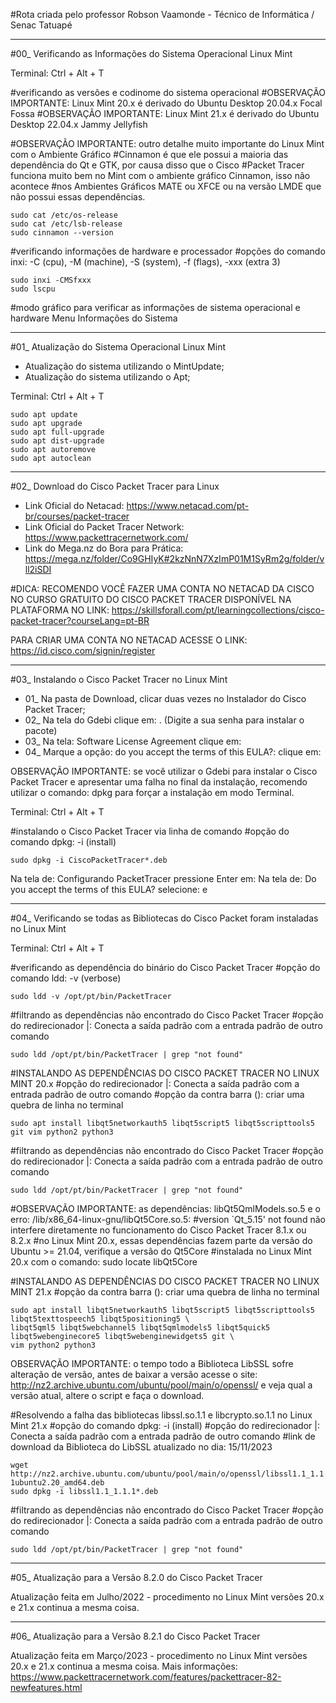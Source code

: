 #Rota criada pelo professor Robson Vaamonde - Técnico de Informática / Senac Tatuapé

____________________

#00_ Verificando as Informações do Sistema Operacional Linux Mint

Terminal: Ctrl + Alt + T

#verificando as versões e codinome do sistema operacional
#OBSERVAÇÃO IMPORTANTE: Linux Mint 20.x é derivado do Ubuntu Desktop 20.04.x Focal Fossa
#OBSERVAÇÃO IMPORTANTE: Linux Mint 21.x é derivado do Ubuntu Desktop 22.04.x Jammy Jellyfish

#OBSERVAÇÃO IMPORTANTE: outro detalhe muito importante do Linux Mint com o Ambiente Gráfico 
#Cinnamon é que ele possui a maioria das dependência do Qt e GTK, por causa disso que o Cisco 
#Packet Tracer funciona muito bem no Mint com o ambiente gráfico Cinnamon, isso não acontece 
#nos Ambientes Gráficos MATE ou XFCE ou na versão LMDE que não possui essas dependências.

```
sudo cat /etc/os-release
sudo cat /etc/lsb-release
sudo cinnamon --version
```

#verificando informações de hardware e processador
#opções do comando inxi: -C (cpu), -M (machine), -S (system), -f (flags), -xxx (extra 3)

```
sudo inxi -CMSfxxx
sudo lscpu
```

#modo gráfico para verificar as informações de sistema operacional e hardware
Menu
	Informações do Sistema

____________________

#01_ Atualização do Sistema Operacional Linux Mint

 - Atualização do sistema utilizando o MintUpdate;
 - Atualização do sistema utilizando o Apt;

Terminal: Ctrl + Alt + T

```
sudo apt update
sudo apt upgrade
sudo apt full-upgrade
sudo apt dist-upgrade
sudo apt autoremove
sudo apt autoclean
```

____________________

#02_ Download do Cisco Packet Tracer para Linux

 - Link Oficial do Netacad: https://www.netacad.com/pt-br/courses/packet-tracer
 - Link Oficial do Packet Tracer Network: https://www.packettracernetwork.com/
 - Link do Mega.nz do Bora para Prática: https://mega.nz/folder/Co9GHIyK#2kzNnN7XzImP01M1SyRm2g/folder/vll2iSDI

#DICA: RECOMENDO VOCÊ FAZER UMA CONTA NO NETACAD DA CISCO NO CURSO GRATUITO DO CISCO PACKET TRACER
DISPONÍVEL NA PLATAFORMA NO LINK: https://skillsforall.com/pt/learningcollections/cisco-packet-tracer?courseLang=pt-BR

PARA CRIAR UMA CONTA NO NETACAD ACESSE O LINK: https://id.cisco.com/signin/register

____________________

#03_ Instalando o Cisco Packet Tracer no Linux Mint

 - 01_ Na pasta de Download, clicar duas vezes no Instalador do Cisco Packet Tracer;
 - 02_ Na tela do Gdebi clique em: <Instalar Pacote>.
	(Digite a sua senha para instalar o pacote)
 - 03_ Na tela: Software License Agreement clique em: <Next>
 - 04_ Marque a opção: do you accept the terms of this EULA?: <Yes> clique em: <Next>

OBSERVAÇÃO IMPORTANTE: se você utilizar o Gdebi para instalar o Cisco Packet Tracer e apresentar
uma falha no final da instalação, recomendo utilizar o comando: dpkg para forçar a instalação em 
modo Terminal.

Terminal: Ctrl + Alt + T

#instalando o Cisco Packet Tracer via linha de comando
#opção do comando dpkg: -i (install)

```
sudo dpkg -i CiscoPacketTracer*.deb
```

Na tela de: Configurando PacketTracer pressione Enter em: <OK>
Na tela de: Do you accept the terms of this EULA? selecione: <Sim> e <Enter>

____________________

#04_ Verificando se todas as Bibliotecas do Cisco Packet foram instaladas no Linux Mint

Terminal: Ctrl + Alt + T

#verificando as dependência do binário do Cisco Packet Tracer
#opção do comando ldd: -v (verbose)

```
sudo ldd -v /opt/pt/bin/PacketTracer
```

#filtrando as dependências não encontrado do Cisco Packet Tracer
#opção do redirecionador |: Conecta a saída padrão com a entrada padrão de outro comando

```
sudo ldd /opt/pt/bin/PacketTracer | grep "not found"
```

#INSTALANDO AS DEPENDÊNCIAS DO CISCO PACKET TRACER NO LINUX MINT 20.x
#opção do redirecionador |: Conecta a saída padrão com a entrada padrão de outro comando
#opção da contra barra (\): criar uma quebra de linha no terminal

```
sudo apt install libqt5networkauth5 libqt5script5 libqt5scripttools5 git vim python2 python3
```

#filtrando as dependências não encontrado do Cisco Packet Tracer
#opção do redirecionador |: Conecta a saída padrão com a entrada padrão de outro comando

```
sudo ldd /opt/pt/bin/PacketTracer | grep "not found"
```

#OBSERVAÇÃO IMPORTANTE: as dependências: libQt5QmlModels.so.5 e o erro: /lib/x86_64-linux-gnu/libQt5Core.so.5: 
#version `Qt_5.15' not found não interfere diretamente no funcionamento do Cisco Packet Tracer 8.1.x ou 8.2.x
#no Linux Mint 20.x, essas dependências fazem parte da versão do Ubuntu >= 21.04, verifique a versão do Qt5Core 
#instalada no Linux Mint 20.x com o comando: sudo locate libQt5Core

#INSTALANDO AS DEPENDÊNCIAS DO CISCO PACKET TRACER NO LINUX MINT 21.x
#opção da contra barra (\): criar uma quebra de linha no terminal

```
sudo apt install libqt5networkauth5 libqt5script5 libqt5scripttools5 libqt5texttospeech5 libqt5positioning5 \
libqt5qml5 libqt5webchannel5 libqt5qmlmodels5 libqt5quick5 libqt5webenginecore5 libqt5webenginewidgets5 git \
vim python2 python3
```

OBSERVAÇÃO IMPORTANTE: o tempo todo a Biblioteca LibSSL sofre alteração de versão, antes de baixar a versão
acesse o site: http://nz2.archive.ubuntu.com/ubuntu/pool/main/o/openssl/ e veja qual a versão atual, altere
o script e faça o download.

#Resolvendo a falha das bibliotecas libssl.so.1.1 e libcrypto.so.1.1 no Linux Mint 21.x
#opção do comando dpkg: -i (install)
#opção do redirecionador |: Conecta a saída padrão com a entrada padrão de outro comando
#link de download da Biblioteca do LibSSL atualizado no dia: 15/11/2023

```
wget http://nz2.archive.ubuntu.com/ubuntu/pool/main/o/openssl/libssl1.1_1.1.1f-1ubuntu2.20_amd64.deb
sudo dpkg -i libssl1.1_1.1.1*.deb
```

#filtrando as dependências não encontrado do Cisco Packet Tracer
#opção do redirecionador |: Conecta a saída padrão com a entrada padrão de outro comando	

```
sudo ldd /opt/pt/bin/PacketTracer | grep "not found"
```

____________________

#05_ Atualização para a Versão 8.2.0 do Cisco Packet Tracer

Atualização feita em Julho/2022 - procedimento no Linux Mint versões 20.x e 21.x continua a mesma coisa.

____________________

#06_ Atualização para a Versão 8.2.1 do Cisco Packet Tracer

Atualização feita em Março/2023 - procedimento no Linux Mint versões 20.x e 21.x continua a mesma coisa.
Mais informações: https://www.packettracernetwork.com/features/packettracer-82-newfeatures.html
